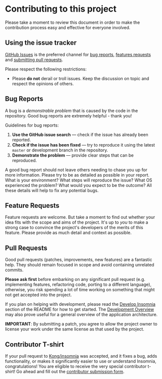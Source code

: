 # Contributing to this project

Please take a moment to review this document in order to make the contribution process easy and effective for everyone involved.

## Using the issue tracker

[GitHub Issues](https://github.com/stefancruz/insomnia/issues) is the preferred channel for [bug reports](#bug-reports), [features requests](#feature-requests) and [submitting pull requests](#pull-requests).

Please respect the following restrictions:

- Please **do not** derail or troll issues. Keep the discussion on topic and respect the opinions of others.

## Bug Reports

A bug is a _demonstrable problem_ that is caused by the code in the repository. Good bug reports are extremely helpful - thank you!

Guidelines for bug reports:

1. **Use the GitHub issue search** &mdash; check if the issue has already been reported.
1. **Check if the issue has been fixed** &mdash; try to reproduce it using the latest `master` or development branch in the repository.
1. **Demonstrate the problem** &mdash; provide clear steps that can be reproduced.

A good bug report should not leave others needing to chase you up for more information. Please try to be as detailed as possible in your report. What is your environment? What steps will reproduce the issue? What OS experienced the problem? What would you expect to be the outcome? All these details will help to fix any potential bugs.

## Feature Requests

Feature requests are welcome. But take a moment to find out whether your idea fits with the scope and aims of the project. It's up to _you_ to make a strong case to convince the project's developers of the merits of this feature. Please provide as much detail and context as possible.

## Pull Requests

Good pull requests (patches, improvements, new features) are a fantastic help. They should remain focused in scope and avoid containing unrelated commits.

**Please ask first** before embarking on any significant pull request (e.g. implementing features, refactoring code, porting to a different language), otherwise, you risk spending a lot of time working on something that might not get accepted into the project.

If you plan on helping with development, please read the [Develop Insomnia](README.md#develop-insomnia) section of the README for how to get started. The [Development Overview](DEVELOPMENT.md) may also prove useful for a general overview of the application architecture.

**IMPORTANT**: By submitting a patch, you agree to allow the project owner to license your work under the same license as that used by the project.

## Contributor T-shirt

If your pull request to [Kong/insomnia](https://github.com/stefancruz/insomnia) was accepted, and it fixes a bug, adds functionality, or makes it significantly easier to use or understand Insomnia, congratulations! You are eligible to receive the very special contributor t-shirt! Go ahead and fill out the [contributor submission form](https://goo.gl/forms/5w6mxLaE4tz2YM0L2).
